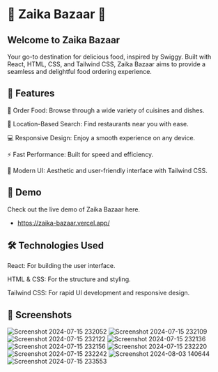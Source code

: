 # 🍴 Zaika Bazaar 🍛

## Welcome to Zaika Bazaar

Your go-to destination for delicious food, inspired by Swiggy. Built with React, HTML, CSS, and Tailwind CSS, Zaika Bazaar aims to provide a seamless and delightful food ordering experience.

## 🌟 Features

🛒 Order Food: Browse through a wide variety of cuisines and dishes.

📍 Location-Based Search: Find restaurants near you with ease.

💻 Responsive Design: Enjoy a smooth experience on any device.

⚡ Fast Performance: Built for speed and efficiency.

🎨 Modern UI: Aesthetic and user-friendly interface with Tailwind CSS.

## 🚀 Demo
Check out the live demo of Zaika Bazaar here.
- https://zaika-bazaar.vercel.app/

## 🛠️ Technologies Used
React: For building the user interface.

HTML & CSS: For the structure and styling.

Tailwind CSS: For rapid UI development and responsive design.

## 📸 Screenshots
![Screenshot 2024-07-15 232052](https://github.com/user-attachments/assets/e2b08b9b-dc09-452f-86be-9b5d84c6f619)
![Screenshot 2024-07-15 232109](https://github.com/user-attachments/assets/a03df96a-b0e4-47a9-9e37-aa009147faa6)
![Screenshot 2024-07-15 232122](https://github.com/user-attachments/assets/a483dbb2-2587-40b4-8f6f-146e84337b86)
![Screenshot 2024-07-15 232136](https://github.com/user-attachments/assets/a7ed39b1-dcd8-4abc-8727-6a6a5e2a847d)
![Screenshot 2024-07-15 232156](https://github.com/user-attachments/assets/f57e50a6-8498-4ad5-a55e-b820e3e3c245)
![Screenshot 2024-07-15 232220](https://github.com/user-attachments/assets/576b1a79-5c4e-4e0c-98d1-bf3f98d712b6)
![Screenshot 2024-07-15 232242](https://github.com/user-attachments/assets/bb248c47-53ed-4a3f-931a-819f85c40bfa)
![Screenshot 2024-08-03 140644](https://github.com/user-attachments/assets/e0c366be-5b37-47da-a155-35ea766fb54f)
![Screenshot 2024-07-15 233553](https://github.com/user-attachments/assets/8a79e45c-de8a-45a0-a21d-6dfd5b88c2b6)




